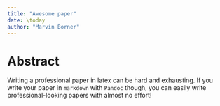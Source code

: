 ```yaml
---
title: "Awesome paper"
date: \today
author: "Marvin Borner"
---
```


# Abstract

Writing a professional paper in latex can be hard and exhausting. If you write your paper in `markdown` with `Pandoc` though, you can easily write professional-looking papers with almost no effort!
